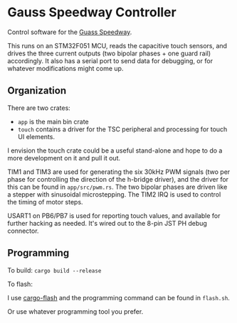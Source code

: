 Gauss Speedway Controller
=========================

Control software for the [Guass Speedway](https://github.com/mcbridejc/GaussSpeedway).

This runs on an STM32F051 MCU, reads the capacitive touch sensors, and drives the three 
current outputs (two bipolar phases + one guard rail) accordingly. It also has a serial 
port to send data for debugging, or for whatever modifications might come up.

## Organization

There are two crates: 

- `app` is the main bin crate
- `touch` contains a driver for the TSC peripheral and processing for touch UI elements. 

I envision the touch crate could be a useful stand-alone and hope to do a more development on it and pull it out. 

TIM1 and TIM3 are used for generating the six 30kHz PWM signals (two per phase for controlling the
direction of the h-bridge driver), and the driver for this can be found in `app/src/pwm.rs`. The two
bipolar phases are driven like a stepper with sinusoidal microstepping. The TIM2 IRQ is used to
control the timing of motor steps.

USART1 on PB6/PB7 is used for reporting touch values, and available for further hacking as needed.
It's wired out to the 8-pin JST PH debug connector.

## Programming

To build: 
`cargo build --release`

To flash:

I use [cargo-flash](https://crates.io/crates/cargo-flash) and the programming command can be found
in `flash.sh`. 

Or use whatever programming tool you prefer.
